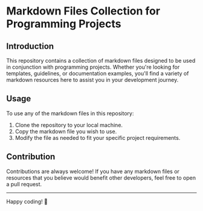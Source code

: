 

# Markdown Files Collection for Programming Projects

## Introduction

This repository contains a collection of markdown files designed to be used in conjunction with programming projects. Whether you're looking for templates, guidelines, or documentation examples, you'll find a variety of markdown resources here to assist you in your development journey.

## Usage

To use any of the markdown files in this repository:

1. Clone the repository to your local machine.
2. Copy the markdown file you wish to use.
3. Modify the file as needed to fit your specific project requirements.

## Contribution

Contributions are always welcome! If you have any markdown files or resources that you believe would benefit other developers, feel free to open a pull request.

---

Happy coding! 🚀
